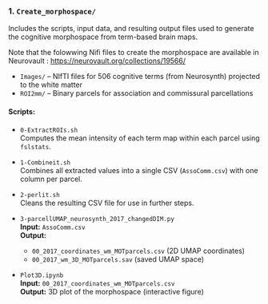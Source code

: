 ### 1. `Create_morphospace/`

Includes the scripts, input data, and resulting output files used to generate the cognitive morphospace from term-based brain maps. 

Note that the folowwing Nifi files to create the morphospace are available in Neurovault : https://neurovault.org/collections/19566/

- `Images/` – NIfTI files for 506 cognitive terms (from Neurosynth) projected to the white matter
- `ROI2mm/` – Binary parcels for association and commissural parcellations

#### Scripts:
- `0-ExtractROIs.sh`  
  Computes the mean intensity of each term map within each parcel using `fslstats`.

- `1-Combineit.sh`  
  Combines all extracted values into a single CSV (`AssoComm.csv`) with one column per parcel.

- `2-perlit.sh`  
  Cleans the resulting CSV file for use in further steps.


- `3-parcellUMAP_neurosynth_2017_changedDIM.py`  
  **Input:** `AssoComm.csv`  
  **Output:**  
  - `00_2017_coordinates_wm_MOTparcels.csv` (2D UMAP coordinates)  
  - `00_2017_wm_3D_MOTparcels.sav` (saved UMAP space)


- `Plot3D.ipynb`  
  **Input:** `00_2017_coordinates_wm_MOTparcels.csv`  
  **Output:** 3D plot of the morphospace (interactive figure)

